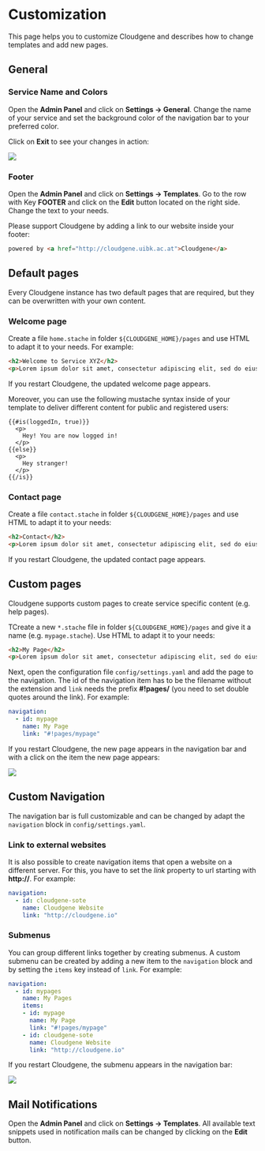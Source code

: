 # Customization

This page helps you to customize Cloudgene and describes how to change templates and add new pages.


## General

### Service Name and Colors

Open the **Admin Panel** and click on **Settings -> General**. Change the name of your service and set the background color of the navigation bar to your preferred color.

Click on **Exit** to see your changes in action:

<div class="screenshot">
<img src="/images/screenshots/custom-colors.png">
</div>


### Footer

Open the **Admin Panel** and click on **Settings -> Templates**. Go to the row with Key **FOOTER** and click on the **Edit** button located on the right side. Change the text to your needs.

Please support Cloudgene by adding a link to our website inside your footer:

```html
powered by <a href="http://cloudgene.uibk.ac.at">Cloudgene</a>
```


## Default pages

Every Cloudgene instance has two default pages that are required, but they can be overwritten with your own content.

### Welcome page

Create a file `home.stache` in folder `${CLOUDGENE_HOME}/pages` and use HTML to adapt it to your needs. For example:

```html
<h2>Welcome to Service XYZ</h2>
<p>Lorem ipsum dolor sit amet, consectetur adipiscing elit, sed do eiusmod tempor incididunt ut labore et dolore magna aliqua. Ut enim ad minim veniam, quis nostrud exercitation ullamco laboris nisi ut aliquip ex ea commodo consequat. Duis aute irure dolor in reprehenderit in voluptate velit esse cillum dolore eu fugiat nulla pariatur. Excepteur sint occaecat cupidatat non proident, sunt in culpa qui officia deserunt mollit anim id est laborum.</p>
```

If you restart Cloudgene, the updated welcome page appears.

Moreover, you can use the following mustache syntax inside of your template to deliver different content for public and registered users:

```stache
{{#is(loggedIn, true)}}
  <p>
    Hey! You are now logged in!
  </p>
{{else}}
  <p>
    Hey stranger!
  </p>
{{/is}}
```

### Contact page

Create a file `contact.stache` in folder `${CLOUDGENE_HOME}/pages` and use HTML to adapt it to your needs:

```html
<h2>Contact</h2>
<p>Lorem ipsum dolor sit amet, consectetur adipiscing elit, sed do eiusmod tempor incididunt ut labore et dolore magna aliqua. Ut enim ad minim veniam, quis nostrud exercitation ullamco laboris nisi ut aliquip ex ea commodo consequat. Duis aute irure dolor in reprehenderit in voluptate velit esse cillum dolore eu fugiat nulla pariatur. Excepteur sint occaecat cupidatat non proident, sunt in culpa qui officia deserunt mollit anim id est laborum.</p>
```


If you restart Cloudgene, the updated contact page appears.

## Custom pages

Cloudgene supports custom pages to create service specific content (e.g. help pages).

TCreate a new `*.stache` file in folder `${CLOUDGENE_HOME}/pages` and give it a name (e.g. `mypage.stache`). Use HTML to adapt it to your needs:

```html
<h2>My Page</h2>
<p>Lorem ipsum dolor sit amet, consectetur adipiscing elit, sed do eiusmod tempor incididunt ut labore et dolore magna aliqua. Ut enim ad minim veniam, quis nostrud exercitation ullamco laboris nisi ut aliquip ex ea commodo consequat. Duis aute irure dolor in reprehenderit in voluptate velit esse cillum dolore eu fugiat nulla pariatur. Excepteur sint occaecat cupidatat non proident, sunt in culpa qui officia deserunt mollit anim id est laborum.</p>
```

Next, open the configuration file `config/settings.yaml` and add the page to the navigation. The id of the navigation item has to be the filename without the extension and `link` needs the prefix **#!pages/** (you need to set double quotes around the link). For example:

```yaml
navigation:
  - id: mypage
    name: My Page
    link: "#!pages/mypage"
```

If you restart Cloudgene, the new page appears in the navigation bar and with a click on the item the new page appears:

<div class="screenshot">
<img src="/images/screenshots/custom-page.png">
</div>

## Custom Navigation

The navigation bar is full customizable and can be changed by adapt the `navigation` block in `config/settings.yaml`.

### Link to external websites

It is also possible to create navigation items that open a website on a different server. For this, you have to set the *link* property to url starting with **http://**. For example:

```yaml
navigation:
  - id: cloudgene-sote
    name: Cloudgene Website
    link: "http://cloudgene.io"
```

### Submenus

You can group different links together by creating submenus. A custom submenu can be created by adding a new item to the `navigation` block and by setting the `items` key instead of `link`. For example:

```yaml
navigation:
  - id: mypages
    name: My Pages
    items:
    - id: mypage
      name: My Page
      link: "#!pages/mypage"
    - id: cloudgene-sote
      name: Cloudgene Website
      link: "http://cloudgene.io"    
```

If you restart Cloudgene, the submenu appears in the navigation bar:

<div class="screenshot">
<img src="/images/screenshots/navigation.png">
</div>

## Mail Notifications

Open the **Admin Panel** and click on **Settings -> Templates**. All available text snippets used in notification mails can be changed by clicking on the **Edit** button.
